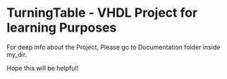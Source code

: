 # TurningTable - VHDL Project for learning Purposes

For deep info about the Project, Please go to Documentation folder inside my_dir.

Hope this will be helpful!
